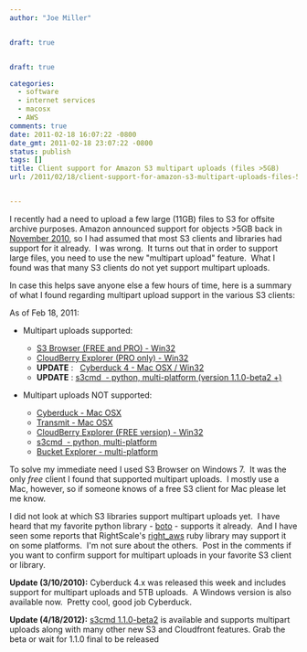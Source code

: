 ```yaml
---
author: "Joe Miller"


draft: true


draft: true

categories:
  - software
  - internet services
  - macosx
  - AWS
comments: true
date: 2011-02-18 16:07:22 -0800
date_gmt: 2011-02-18 23:07:22 -0800
status: publish
tags: []
title: Client support for Amazon S3 multipart uploads (files >5GB)
url: /2011/02/18/client-support-for-amazon-s3-multipart-uploads-files-5gb/


---
```


I recently had a need to upload a few large (11GB) files to S3 for offsite archive purposes. Amazon announced support for objects >5GB back in [November 2010](http://aws.amazon.com/about-aws/whats-new/2010/11/10/Amazon-S3-Introducing-Multipart-Upload/ "http://aws.amazon.com/about-aws/whats-new/2010/11/10/Amazon-S3-Introducing-Multipart-Upload/"), so I had assumed that most S3 clients and libraries had support for it already.  I was wrong.  It turns out that in order to support large files, you need to use the new "multipart upload" feature.  What I found was that many S3 clients do not yet support multipart uploads.

In case this helps save anyone else a few hours of time, here is a summary of what I found regarding multipart upload support in the various S3 clients:

<!--more-->

As of Feb 18, 2011:

- Multipart uploads supported:
  - [S3 Browser (FREE and PRO) - Win32](http://s3browser.com/ "S3 Browser")
  - [CloudBerry Explorer (PRO only) - Win32](http://cloudberrylab.com/ "CloudBerry Explorer")
  - **UPDATE** :   [Cyberduck 4 - Mac OSX / Win32](http://cyberduck.ch/ "Cyberduck")
  - **UPDATE** : [s3cmd  - python, multi-platform (version 1.1.0-beta2 +)](http://s3tools.org/s3cmd "s3cmd")

- Multipart uploads NOT supported:
  - [Cyberduck - Mac OSX](http://cyberduck.ch/ "Cyberduck")
  - [Transmit - Mac OSX](http://www.panic.com/transmit/ "Transmit FTP client for Mac")
  - [CloudBerry Explorer (FREE version) - Win32](http://cloudberrylab.com/ "CloudBerry")
  - [s3cmd  - python, multi-platform](http://s3tools.org/s3cmd "s3cmd")
  - [Bucket Explorer - multi-platform](http://www.bucketexplorer.com/ "Bucket Explorer")

To solve my immediate need I used S3 Browser on Windows 7.  It was the only _free_ client I found that supported multipart uploads.  I mostly use a Mac, however, so if someone knows of a free S3 client for Mac please let me know.

I did not look at which S3 libraries support multipart uploads yet.  I have heard that my favorite python library - [boto](http://code.google.com/p/boto/ "boto aws library") - supports it already.  And I have seen some reports that RightScale's [right\_aws](http://rightaws.rubyforge.org/ "right\_aws") ruby library may support it on some platforms.  I'm not sure about the others.  Post in the comments if you want to confirm support for multipart uploads in your favorite S3 client or library.

**Update (3/10/2010):** Cyberduck 4.x was released this week and includes support for multipart uploads and 5TB uploads.  A Windows version is also available now.  Pretty cool, good job Cyberduck.

**Update (4/18/2012):** [s3cmd 1.1.0-beta2](http://s3tools.org/s3cmd-110b2-released "s3cmd 1.1.0-beta2 release announcement") is available and supports multipart uploads along with many other new S3 and Cloudfront features. Grab the beta or wait for 1.1.0 final to be released
